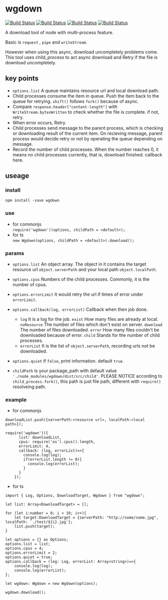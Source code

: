 # wgdown  
[![Build Status](https://travis-ci.org/Wind2esg/wgdown.svg?branch=master)](https://travis-ci.org/Wind2esg/wgdown)
[![Build Status](https://img.shields.io/npm/l/wgdown)](https://www.npmjs.com/package/wgdown)
[![Build Status](https://img.shields.io/npm/v/wgdown)](https://www.npmjs.com/package/wgdown)
[![Build Status](https://img.shields.io/npm/dm/wgdown)](https://www.npmjs.com/package/wgdown)

A download tool of node with multi-process feature.  

Basic is `request` , `pipe` and `writeStream`.  

However when using this async, download uncompletely problems come.
This tool uses child_process to act async download and Retry if the file is download uncompletely.

## key points
+ `options.list` A queue maintains resource url and local download path.
+ Child processes consume the item in queue. Push the item back to the queue for retrying. `shift()` follows `fork()` because of async.
+ Compare `response.header["content-length"]` with `WriteStream.bytesWritten` to check whether the file is complete. if not, retry.
+ When error occurs, Retry.
+ Child processes send message to the parent process, which is checking or downloading result of the current item. On recieving message, parent process would decide retry or not by operating the queue depending on message.
+ Record the number of child processes. When the number reaches 0, it means no child processes currently, that is, download finished. callback here.

## useage
### install
`npm install -save wgdown`

### use
+ for commonjs  
`require('wgdown')(options, childPath = <default>);`
+ for ts  
`new Wgdown(options, childPath = <default>).download();`

### params
+ `options.list` An object array. The object in it contains the target resource url `object.serverPath` and your local path `object.localPath`.
+ `options.cpus` Numbers of the child processes. Commonly, it is the number of cpus.
+ `options.errorLimit` It would retry the url if times of error under `errorLimit`.
+ `options.callback(log, errorList)` Callback when then job done.
  + `log` It is a log for the job. `exist` How many files are already at local. `noResource` The number of files which don't exist on server. `download` The number of files downloaded. `error` How many files couldn't be downloaded because of error. `child` Stands for the number of child processes.
  + `errorList` It is the list of `object.serverPath`, recording urls not be downloaded.
+ `options.quiet` if `false`, print information. default `true`.

+ `childPath` is your package_path with default value `'./node_modules/wgdown/dist/src/child'`. PLEASE NOTICE according to `child_process.fork()`, this path is just file path, different with `require()` resolveing path.
### example
+ for commonjs
```
downloadList.push({serverPath:<resource url>, localPath:<local path>});

require('wgdown')({
      list: downloadList,
      cpus: require('os').cpus().length,
      errorLimit: 4,
      callback: (log, errorList)=>{
        console.log(log);
        if(errorList.length != 0){
          console.log(errorList);
        }
      }
    });
```
+ for ts  
```
import { Log, Options, DownloadTarget, Wgdown } from "wgdown";

let list: Array<DownloadTarget> = [];

for (let i:number = 0; i < 10; i++){
    let target:DownloadTarget = {serverPath: "http://some/some.jpg", localPath: `./test/${i}.jpg`};
    list.push(target);
}

let options = {} as Options;
options.list = list;
options.cpus = 4;
options.errorLimit = 2;
options.quiet = true;
options.callback = (log: Log, errorList: Array<string>)=>{
    console.log(log);
    console.log(errorList);
};

let wgdown: Wgdown = new Wgdown(options);

wgdown.download();
```